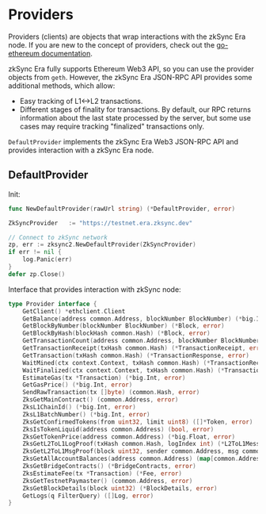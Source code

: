 # Providers

Providers (clients) are objects that wrap interactions with the zkSync Era node. If you are new to the concept of providers, 
check out the [go-ethereum documentation](https://geth.ethereum.org/docs/developers/dapp-developer/native).

zkSync Era fully supports Ethereum Web3 API, so you can use the provider objects from `geth`. However, the zkSync Era JSON-RPC API provides some additional methods, which allow:

- Easy tracking of L1<->L2 transactions.
- Different stages of finality for transactions. By default, our RPC returns information about the last state processed by the server, but some use cases may require tracking "finalized" transactions only.

`DefaultProvider` implements the zkSync Era Web3 JSON-RPC API and provides interaction with a zkSync Era node. 

## DefaultProvider

Init:
```go
func NewDefaultProvider(rawUrl string) (*DefaultProvider, error)
```

```go
ZkSyncProvider   := "https://testnet.era.zksync.dev"

// Connect to zkSync network
zp, err := zksync2.NewDefaultProvider(ZkSyncProvider)
if err != nil {
	log.Panic(err)
}
defer zp.Close()
```

Interface that provides interaction with zkSync node:
```go
type Provider interface {
	GetClient() *ethclient.Client
	GetBalance(address common.Address, blockNumber BlockNumber) (*big.Int, error)
	GetBlockByNumber(blockNumber BlockNumber) (*Block, error)
	GetBlockByHash(blockHash common.Hash) (*Block, error)
	GetTransactionCount(address common.Address, blockNumber BlockNumber) (*big.Int, error)
	GetTransactionReceipt(txHash common.Hash) (*TransactionReceipt, error)
	GetTransaction(txHash common.Hash) (*TransactionResponse, error)
	WaitMined(ctx context.Context, txHash common.Hash) (*TransactionReceipt, error)
	WaitFinalized(ctx context.Context, txHash common.Hash) (*TransactionReceipt, error)
	EstimateGas(tx *Transaction) (*big.Int, error)
	GetGasPrice() (*big.Int, error)
	SendRawTransaction(tx []byte) (common.Hash, error)
	ZksGetMainContract() (common.Address, error)
	ZksL1ChainId() (*big.Int, error)
	ZksL1BatchNumber() (*big.Int, error)
	ZksGetConfirmedTokens(from uint32, limit uint8) ([]*Token, error)
	ZksIsTokenLiquid(address common.Address) (bool, error)
	ZksGetTokenPrice(address common.Address) (*big.Float, error)
	ZksGetL2ToL1LogProof(txHash common.Hash, logIndex int) (*L2ToL1MessageProof, error)
	ZksGetL2ToL1MsgProof(block uint32, sender common.Address, msg common.Hash) (*L2ToL1MessageProof, error)
	ZksGetAllAccountBalances(address common.Address) (map[common.Address]*big.Int, error)
	ZksGetBridgeContracts() (*BridgeContracts, error)
	ZksEstimateFee(tx *Transaction) (*Fee, error)
	ZksGetTestnetPaymaster() (common.Address, error)
	ZksGetBlockDetails(block uint32) (*BlockDetails, error)
	GetLogs(q FilterQuery) ([]Log, error)
}
```

